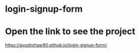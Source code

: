 # login-signup-form
<h1>Open the link to see the project</h1>

https://ayushshaw90.github.io/login-signup-form/

